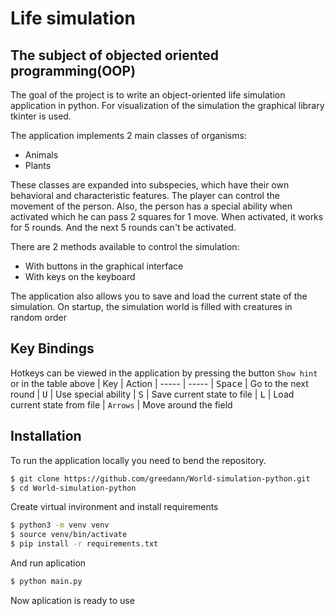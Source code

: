 # Life simulation
## The subject of objected oriented programming(OOP)

The goal of the project is to write an object-oriented life simulation application in python. For visualization of the simulation the graphical library tkinter is used.

The application implements 2 main classes of organisms:
* Animals 
* Plants

These classes are expanded into subspecies, which have their own behavioral and characteristic features. The player can control the movement of the person. Also, the person has a special ability when activated which he can pass 2 squares for 1 move. When activated, it works for 5 rounds. And the next 5 rounds can't be activated.

There are 2 methods available to control the simulation:
* With buttons in the graphical interface
* With keys on the keyboard

The application also allows you to save and load the current state of the simulation. On startup, the simulation world is filled with creatures in random order

## Key Bindings

Hotkeys can be viewed in the application by pressing the button `Show hint` or in the table above
| Key | Action
| ----- | -----
| <kbd>Space</kbd> | Go to the next round
| <kbd>U</kbd> | Use special ability
| <kbd>S</kbd> | Save current state to file
| <kbd>L</kbd> | Load current state from file
| `Arrows` | Move around the field

## Installation

To run the application locally you need to bend the repository.
```bash
$ git clone https://github.com/greedann/World-simulation-python.git
$ cd World-simulation-python
```
Create virtual invironment and install requirements
```bash
$ python3 -m venv venv
$ source venv/bin/activate
$ pip install -r requirements.txt
```
And run aplication
```bash
$ python main.py
```
Now aplication is ready to use